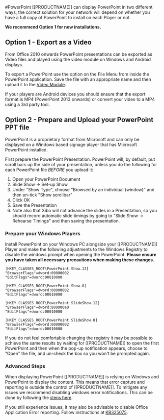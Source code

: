 <!--toc=widgets-->
#PowerPoint
[[PRODUCTNAME]] can display PowerPoint in two different ways, the correct solution for your network will depend on whether you have a full copy of PowerPoint to install on each Player or not.

**We recommend Option 1 for new installations.**

## Option 1 - Export as a Video
From Office 2010 onwards PowerPoint presentations can be exported as Video files and played using the video module on Windows and Android displays.

To export a PowerPoint use the option on the File Menu from inside the PowerPoint application. Save the file with an appropriate name and then upload it to the [Video Module](media_module_video.html).

If your players are Android devices you should ensure that the export format is MP4 (PowerPoint 2013 onwards) or convert your video to a MP4 using a 3rd party tool.

## Option 2 - Prepare and Upload your PowerPoint PPT file
PowerPoint is a proprietary format from Microsoft and can only be displayed on a Windows based signage player that has Microsoft PowerPoint installed.

First prepare the PowerPoint Presentation. PowerPoint will, by default, put scroll bars up the side of your presentation, unless you do the following for each PowerPoint file *BEFORE* you upload it:

1. Open your PowerPoint Document
2. Slide Show -> Set-up Show
3. Under "Show Type", choose "Browsed by an individual (window)" and then un-tick "Show scrollbar"
4. Click OK
5. Save the Presentation
6. Note also that Xibo will not advance the slides in a Presentation, so you should record automatic slide timings by going to "Slide Show -> Rehearse Timings" and then saving the presentation.

<a name="machine_preparation"></a>
### Prepare your Windows Players
Install PowerPoint on your Windows PC alongside your [[PRODUCTNAME]] Player and make the following adjustments to the Windows Registry to disable the windows prompt when opening the PowerPoint. **Please ensure you have taken all necessary precautions when making these changes**.

``` registry
[HKEY_CLASSES_ROOT\PowerPoint.Show.12]
"BrowserFlags"=dword:00000002
"EditFlags"=dword:00010000

[HKEY_CLASSES_ROOT\PowerPoint.Show.8]
"BrowserFlags"=dword:00000002
"EditFlags"=dword:00010000

[HKEY_CLASSES_ROOT\PowerPoint.SlideShow.12]
"BrowserFlags"=dword:800000a0
"EditFlags"=dword:00010000

[HKEY_CLASSES_ROOT\PowerPoint.SlideShow.8]
"BrowserFlags"=dword:00000002
"EditFlags"=dword:00010000
```

If you do not feel comfortable changing the registry it may be possible to achieve the same results by waiting for [[PRODUCTNAME]] to open the first PowerPoint and then when the pop-up notification appears, choose to "Open" the file, and un-check the box so you won't be prompted again.

### Advanced Steps
When displaying PowerPoint [[PRODUCTNAME]] is relying on Windows and PowerPoint to display the content. This means that error capture and reporting is outside the control of [[PRODUCTNAME]]. To mitigate any issues we recommend disabling windows error notifications. This can be done by following the [steps here](http://www.windowsnetworking.com/articles_tutorials/Disable-Error-Reporting-Windows-XP-Server-2003.html).

If you still experience issues, it may also be advisable to disable Office Application Error reporting. Follow instructions at [KB325075](http://support.microsoft.com/kb/325075).
